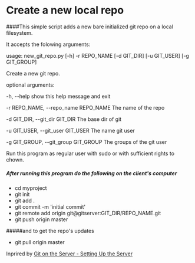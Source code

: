 # Create a new local repo

####This simple script adds a new bare initialized git repo on a local filesystem.

It accepts the folowing arguments:

usage: new_git_repo.py [-h] -r REPO_NAME [-d GIT_DIR] [-u GIT_USER]
                       [-g GIT_GROUP]

Create a new git repo.

optional arguments:

  -h, --help            show this help message and exit
  
  -r REPO_NAME, --repo_name REPO_NAME
                        The name of the repo
                        
  -d GIT_DIR, --git_dir GIT_DIR
                        The base dir of git
                        
  -u GIT_USER, --git_user GIT_USER
                        The name git user
                        
  -g GIT_GROUP, --git_group GIT_GROUP
                        The groups of the git user

Run this program as regular user with sudo or with sufficient rights to chown.

##### After running this program do the following on the client's computer
* cd myproject
* git init
* git add .
* git commit -m 'initial commit'
* git remote add origin git@gitserver:GIT_DIR/REPO_NAME.git
* git push origin master

#####and to get the repo's updates
* git pull origin master

Inprired by [Git on the Server - Setting Up the Server](http://git-scm.com/book/en/Git-on-the-Server-Setting-Up-the-Server)